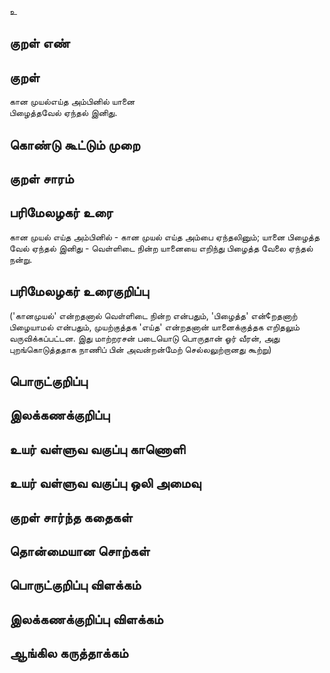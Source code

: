 உ

## குறள் எண் 


## குறள் 
கான முயல்எய்த அம்பினில் யானை  
பிழைத்தவேல் ஏந்தல் இனிது.

## கொண்டு கூட்டும் முறை


## குறள் சாரம் 


## பரிமேலழகர் உரை
கான முயல் எய்த அம்பினில் - கான முயல் எய்த அம்பை ஏந்தலினும்; யானை பிழைத்த வேல் ஏந்தல் இனிது - வெள்ளிடை நின்ற யானையை எறிந்து பிழைத்த வேலை ஏந்தல் நன்று. 

## பரிமேலழகர் உரைகுறிப்பு   
('கானமுயல்' என்றதனால் வெள்ளிடை நின்ற என்பதும், 'பிழைத்த' என்¢றதனாற் பிழையாமல் என்பதும், முயற்குத்தக 'எய்த' என்றதனான் யானைக்குத்தக எறிதலும் வருவிக்கப்பட்டன. இது மாற்றரசன் படையொடு பொருதான் ஓர் வீரன், அது புறங்கொடுத்ததாக நாணிப் பின் அவன்றன்மேற் செல்லலுற்றானது கூற்று)

## பொருட்குறிப்பு 


## இலக்கணக்குறிப்பு  


## உயர் வள்ளுவ வகுப்பு காணொளி


## உயர் வள்ளுவ வகுப்பு ஒலி அமைவு 

 
## குறள் சார்ந்த கதைகள் 


## தொன்மையான சொற்கள்


## பொருட்குறிப்பு விளக்கம்


## இலக்கணக்குறிப்பு விளக்கம்


## ஆங்கில கருத்தாக்கம் 


